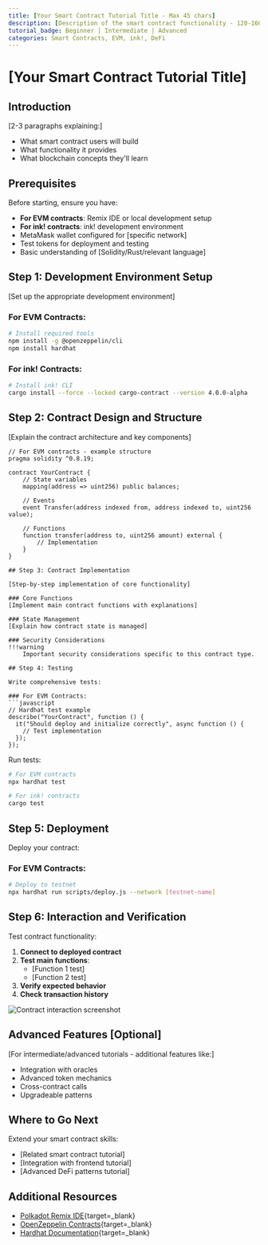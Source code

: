 ```yaml
---
title: [Your Smart Contract Tutorial Title - Max 45 chars]
description: [Description of the smart contract functionality - 120-160 chars]
tutorial_badge: Beginner | Intermediate | Advanced
categories: Smart Contracts, EVM, ink!, DeFi
---
```


# [Your Smart Contract Tutorial Title]

## Introduction

[2-3 paragraphs explaining:]
- What smart contract users will build
- What functionality it provides
- What blockchain concepts they'll learn

## Prerequisites

Before starting, ensure you have:

- **For EVM contracts**: Remix IDE or local development setup
- **For ink! contracts**: ink! development environment
- MetaMask wallet configured for [specific network]
- Test tokens for deployment and testing
- Basic understanding of [Solidity/Rust/relevant language]

## Step 1: Development Environment Setup

[Set up the appropriate development environment]

### For EVM Contracts:
```bash
# Install required tools
npm install -g @openzeppelin/cli
npm install hardhat
```

### For ink! Contracts:
```bash
# Install ink! CLI
cargo install --force --locked cargo-contract --version 4.0.0-alpha
```

## Step 2: Contract Design and Structure

[Explain the contract architecture and key components]

```solidity
// For EVM contracts - example structure
pragma solidity ^0.8.19;

contract YourContract {
    // State variables
    mapping(address => uint256) public balances;
    
    // Events
    event Transfer(address indexed from, address indexed to, uint256 value);
    
    // Functions
    function transfer(address to, uint256 amount) external {
        // Implementation
    }
}

## Step 3: Contract Implementation

[Step-by-step implementation of core functionality]

### Core Functions
[Implement main contract functions with explanations]

### State Management
[Explain how contract state is managed]

### Security Considerations
!!!warning
    Important security considerations specific to this contract type.

## Step 4: Testing

Write comprehensive tests:

### For EVM Contracts:
```javascript
// Hardhat test example
describe("YourContract", function () {
  it("Should deploy and initialize correctly", async function () {
    // Test implementation
  });
});
```


Run tests:
```bash
# For EVM contracts
npx hardhat test

# For ink! contracts
cargo test
```

## Step 5: Deployment

Deploy your contract:

### For EVM Contracts:
```bash
# Deploy to testnet
npx hardhat run scripts/deploy.js --network [testnet-name]
```


## Step 6: Interaction and Verification

Test contract functionality:

1. **Connect to deployed contract**
2. **Test main functions**:
   - [Function 1 test]
   - [Function 2 test]
3. **Verify expected behavior**
4. **Check transaction history**

![Contract interaction screenshot](/images/tutorials/smart-contracts/[category]/[tutorial-name]/contract-interaction.webp)

## Advanced Features [Optional]

[For intermediate/advanced tutorials - additional features like:]
- Integration with oracles
- Advanced token mechanics
- Cross-contract calls
- Upgradeable patterns



## Where to Go Next

Extend your smart contract skills:
- [Related smart contract tutorial]
- [Integration with frontend tutorial]
- [Advanced DeFi patterns tutorial]

## Additional Resources

- [Polkadot Remix IDE](https://remix.polkadot.io/){target=\_blank} 
- [OpenZeppelin Contracts](https://openzeppelin.com/contracts/){target=\_blank} 
- [Hardhat Documentation](https://hardhat.org/){target=\_blank} 